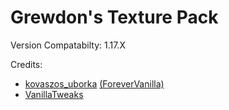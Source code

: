 # Grewdon's Texture Pack
Version Compatabilty: 1.17.X


Credits:
- [kovaszos_uborka](https://www.planetminecraft.com/member/kovaszos_uborka/) [(ForeverVanilla)](https://forevervanilla9.webnode.hu/)
- [VanillaTweaks](https://vanillatweaks.net/)
